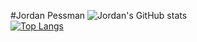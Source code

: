 #Jordan Pessman
![Jordan's GitHub stats](https://github-readme-stats.vercel.app/api?username=JordanPessman&show_icons=true&theme=radical)
<br>
[![Top Langs](https://github-readme-stats.vercel.app/api/top-langs/?username=JordanPessman&layout=compact&theme=radical)](https://github.com/JordanPessman/github-readme-stats)
<br>
